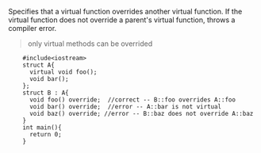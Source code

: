Specifies that a virtual function overrides another virtual function. 
If the virtual function does not override a parent's virtual function, throws a compiler error.

> only virtual methods can be overrided

        #include<iostream>
        struct A{
          virtual void foo();
          void bar();  
        };
        struct B : A{
          void foo() override;  //correct -- B::foo overrides A::foo
          void bar() override;  //error -- A::bar is not virtual
          void baz() override; //error -- B::baz does not override A::baz
        }
        int main(){
          return 0;
        }
